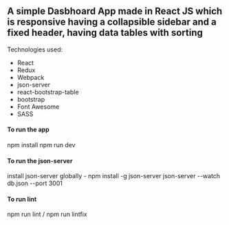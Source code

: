 ## A simple Dasbhoard App made in React JS which is responsive having a collapsible sidebar and a fixed header, having data tables with sorting

Technologies used:

- React
- Redux
- Webpack
- json-server
- react-bootstrap-table
- bootstrap
- Font Awesome
- SASS

#### To run the app

npm install
npm run dev

#### To run the json-server

install json-server globally - npm install -g json-server
json-server --watch db.json --port 3001

#### To run lint

npm run lint / npm run lintfix
